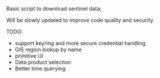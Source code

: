Basic script to download sentinel data;

Will be slowly updated to improve code quality and security.

TODO:
- support keyring and more secure credential handling
- GIS region lookup by name
- primitive UI
- Data product selection
- Better time querying
